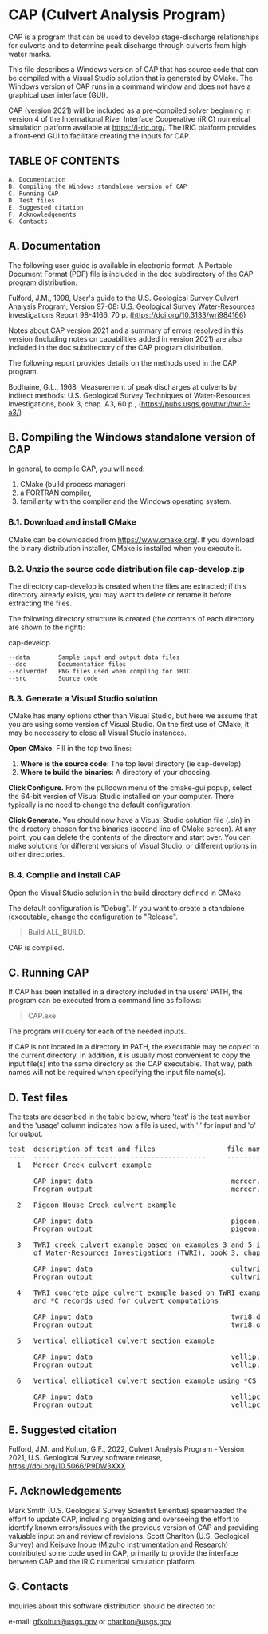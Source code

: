 
# CAP (Culvert Analysis Program)

CAP is a program that can be used to develop stage-discharge relationships for culverts  and to determine peak discharge through culverts from high-water marks. 

This file describes a Windows version of CAP that has source code that can be compiled  with a Visual Studio solution that is generated by CMake. The Windows version of CAP runs in a command window and does not have a graphical user interface (GUI). 

CAP (version 2021) will be included as a pre-compiled solver beginning in version 4 of the International River Interface Cooperative (iRIC) numerical simulation platform available at https://i-ric.org/. The iRIC platform provides a front-end GUI to facilitate creating the inputs for CAP.

## TABLE OF CONTENTS

    A. Documentation
    B. Compiling the Windows standalone version of CAP
    C. Running CAP
	D. Test files
    E. Suggested citation
    F. Acknowledgements
    G. Contacts

## A. Documentation

The following user guide is available in electronic format. A Portable Document Format (PDF) file is included in the doc subdirectory of the CAP program distribution.<br>

Fulford, J.M., 1998, User's guide to the U.S. Geological Survey Culvert Analysis  Program, Version 97-08: U.S. Geological Survey Water-Resources Investigations  Report 98-4166, 70 p. (https://doi.org/10.3133/wri984166)<br>

Notes about CAP version 2021 and a summary of errors resolved in this version  (including notes on capabilities added in version 2021) are also included in the doc subdirectory of the CAP program distribution.
   
The following report provides details on the methods used in the CAP program.<br>

Bodhaine, G.L., 1968, Measurement of peak discharges at culverts by indirect methods: U.S. Geological Survey Techniques of Water-Resources Investigations,  book 3, chap.  A3, 60 p., (https://pubs.usgs.gov/twri/twri3-a3/) 

## B. Compiling the Windows standalone version of CAP

In general, to compile CAP, you will need:
 1. CMake (build process manager)    
 2. a FORTRAN compiler,    
 3. familiarity with the compiler and the Windows operating system.

  
   
### B.1. Download and install CMake
   CMake can be downloaded from https://www.cmake.org/. If you download the binary distribution installer, CMake is installed when you execute it.
	
### B.2. Unzip the source code distribution file cap-develop.zip
  
   The directory cap-develop is created when the files are extracted; if this directory already exists, you may want to delete or rename it before extracting the files.

   The following directory structure is created (the contents of each directory are shown to the right):

   cap-develop

    --data        Sample input and output data files
    --doc         Documentation files 
    --solverdef   PNG files used when compling for iRIC
    --src         Source code

 
### B.3.  Generate a Visual Studio solution
 
CMake has many options other than Visual Studio, but here we assume that you are using some version of Visual Studio. On the first use of CMake, it may be necessary to close all Visual Studio instances.
 	
   **Open CMake**. 
Fill in the top two lines:
 1. **Where is the source code**: The top level directory (ie cap-develop).
 2. **Where to build the binaries**: A directory of your choosing.

 	
   **Click Configure.** 
From the pulldown menu of the cmake-gui popup, select the 64-bit version of Visual Studio installed on your computer. There typically is no  need to change the default configuration.
    
   **Click Generate.**
You should now have a Visual Studio solution file (.sln) in the directory chosen for the binaries (second line of CMake screen). At any point, you   can delete the contents of the directory and start over. You can make solutions for different versions of Visual Studio, or different options in other directories.
 	
### B.4. Compile and install CAP
 
Open the Visual Studio solution in the build directory defined in CMake.
 	
The default configuration is "Debug". If you want to create a standalone (executable,	change the configuration to "Release".
 >Build ALL_BUILD. 

 CAP is compiled.  
## C. Running CAP

If CAP has been installed in a directory included in the users' PATH, the program can be executed from a command line as follows:

> CAP.exe
> 
The program will query for each of the needed inputs.

If CAP is not located in a directory in PATH, the executable may be copied to the current directory. In addition, it is usually most convenient to copy the input file(s) into the same directory as the CAP executable. That way, path names will  not be required when specifying 
the input file name(s).

## D. Test files

The tests are described in the table below, where 'test' is the test number
and the 'usage' column indicates how a file is used, with 'i' for input and
'o' for output.
<pre>
test  description of test and files                 file name & usage
----  -----------------------------------------     -----------------
  1   Mercer Creek culvert example

      CAP input data                                 mercer.dat     i
      Program output                                 mercer.out     o

  2   Pigeon House Creek culvert example

      CAP input data                                 pigeon.dat     i
      Program output                                 pigeon.out     o

  3   TWRI creek culvert example based on examples 3 and 5 in USGS Techniques 
  &nbsp;&nbsp;&nbsp;&nbsp;of Water-Resources Investigations (TWRI), book 3, chapter A3

      CAP input data                                 cultwri.dat    i
      Program output                                 cultwri.out    o

  4   TWRI concrete pipe culvert example based on TWRI example 8; metric units 
  &nbsp;&nbsp;&nbsp;&nbsp;and *C records used for culvert computations

      CAP input data                                 twri8.dat      i
      Program output                                 twri8.out      o

  5   Vertical elliptical culvert section example

      CAP input data                                 vellip.dat     i
      Program output                                 vellip.out     o

  6   Vertical elliptical culvert section example using *CS records

      CAP input data                                 vellipcs.dat   i
      Program output                                 vellipcs.out   o
</pre>
## E. Suggested citation

Fulford, J.M. and Koltun, G.F.,  2022, Culvert Analysis Program - Version 2021, U.S. Geological Survey software release, https://doi.org/10.5066/P9DW3XXX

## F. Acknowledgements
Mark Smith (U.S. Geological Survey Scientist Emeritus) spearheaded the effort to update CAP, including organizing and overseeing the effort to identify known errors/issues with the previous version of CAP and providing valuable input on and review of revisions. Scott Charlton (U.S. Geological Survey) and Keisuke Inoue (Mizuho Instrumentation and Research) contributed some code used in CAP, primarily to provide the interface between CAP and the iRIC numerical simulation platform. 

## G. Contacts

Inquiries about this software distribution should be directed to:

e-mail:  gfkoltun@usgs.gov or charlton@usgs.gov
